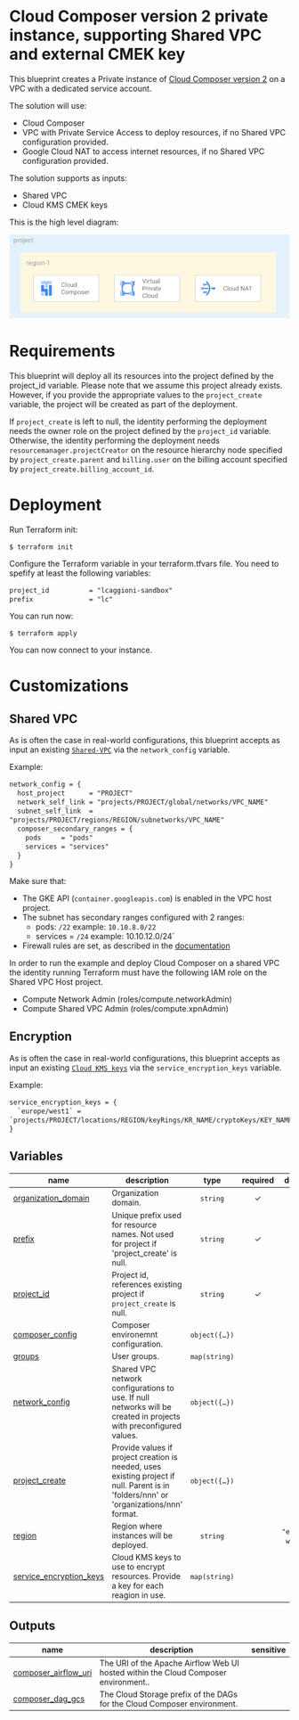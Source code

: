 # Cloud Composer version 2 private instance, supporting Shared VPC and external CMEK key

This blueprint creates a Private instance of [Cloud Composer version 2](https://cloud.google.com/composer/docs/composer-2/composer-versioning-overview) on a VPC with a dedicated service account.

The solution will use:
 - Cloud Composer 
 - VPC with Private Service Access to deploy resources, if no Shared VPC configuration provided.
 - Google Cloud NAT to access internet resources, if no Shared VPC configuration provided.

The solution supports as inputs:
 - Shared VPC 
 - Cloud KMS CMEK keys

This is the high level diagram:

![Cloud Composer 2 architecture overview](./diagram.png "Cloud Composer 2 architecture overview")

# Requirements
This blueprint will deploy all its resources into the project defined by the project_id variable. Please note that we assume this project already exists. However, if you provide the appropriate values to the `project_create` variable, the project will be created as part of the deployment.

If `project_create` is left to null, the identity performing the deployment needs the owner role on the project defined by the `project_id` variable. Otherwise, the identity performing the deployment needs `resourcemanager.projectCreator` on the resource hierarchy node specified by `project_create.parent` and `billing.user` on the billing account specified by `project_create.billing_account_id`.

# Deployment
Run Terraform init:

```
$ terraform init
```

Configure the Terraform variable in your terraform.tfvars file. You need to spefify at least the following variables:

```
project_id          = "lcaggioni-sandbox"
prefix              = "lc"
```

You can run now:

```
$ terraform apply
```

You can now connect to your instance.

# Customizations

## Shared VPC
As is often the case in real-world configurations, this blueprint accepts as input an existing [`Shared-VPC`](https://cloud.google.com/vpc/docs/shared-vpc) via the `network_config` variable. 

Example:
```
network_config = {
  host_project      = "PROJECT"
  network_self_link = "projects/PROJECT/global/networks/VPC_NAME"
  subnet_self_link  = "projects/PROJECT/regions/REGION/subnetworks/VPC_NAME"
  composer_secondary_ranges = {
    pods     = "pods"
    services = "services"
  }
}
```

Make sure that:
- The GKE API (`container.googleapis.com`) is enabled in the VPC host project.
- The subnet has secondary ranges configured with 2 ranges:
    - pods: `/22` example: `10.10.8.0/22`
    - services = `/24` example: 10.10.12.0/24`
- Firewall rules are set, as described in the [documentation](https://cloud.google.com/composer/docs/how-to/managing/configuring-private-ip#step_3_configure_firewall_rules)

In order to run the example and deploy Cloud Composer on a shared VPC the identity running Terraform must have the following IAM role on the Shared VPC Host project.
 - Compute Network Admin (roles/compute.networkAdmin)
 - Compute Shared VPC Admin (roles/compute.xpnAdmin)

## Encryption
As is often the case in real-world configurations, this blueprint accepts as input an existing [`Cloud KMS keys`](https://cloud.google.com/kms/docs/cmek) via the `service_encryption_keys` variable. 

Example:
```
service_encryption_keys = {
  `europe/west1` = `projects/PROJECT/locations/REGION/keyRings/KR_NAME/cryptoKeys/KEY_NAME`
}
```
<!-- BEGIN TFDOC -->

## Variables

| name | description | type | required | default |
|---|---|:---:|:---:|:---:|
| [organization_domain](variables.tf#L51) | Organization domain. | <code>string</code> | ✓ |  |
| [prefix](variables.tf#L56) | Unique prefix used for resource names. Not used for project if 'project_create' is null. | <code>string</code> | ✓ |  |
| [project_id](variables.tf#L70) | Project id, references existing project if `project_create` is null. | <code>string</code> | ✓ |  |
| [composer_config](variables.tf#L17) | Composer environemnt configuration. | <code title="object&#40;&#123;&#10;  environment_size &#61; string&#10;  image_version    &#61; string&#10;&#125;&#41;">object&#40;&#123;&#8230;&#125;&#41;</code> |  | <code title="&#123;&#10;  environment_size &#61; &#34;ENVIRONMENT_SIZE_SMALL&#34;&#10;  image_version    &#61; &#34;composer-2-airflow-2&#34;&#10;&#125;">&#123;&#8230;&#125;</code> |
| [groups](variables.tf#L29) | User groups. | <code>map&#40;string&#41;</code> |  | <code title="&#123;&#10;  data-engineers &#61; &#34;gcp-data-engineers&#34;&#10;&#125;">&#123;&#8230;&#125;</code> |
| [network_config](variables.tf#L37) | Shared VPC network configurations to use. If null networks will be created in projects with preconfigured values. | <code title="object&#40;&#123;&#10;  host_project      &#61; string&#10;  network_self_link &#61; string&#10;  subnet_self_link  &#61; string&#10;  composer_secondary_ranges &#61; object&#40;&#123;&#10;    pods     &#61; string&#10;    services &#61; string&#10;  &#125;&#41;&#10;&#125;&#41;">object&#40;&#123;&#8230;&#125;&#41;</code> |  | <code>null</code> |
| [project_create](variables.tf#L61) | Provide values if project creation is needed, uses existing project if null. Parent is in 'folders/nnn' or 'organizations/nnn' format. | <code title="object&#40;&#123;&#10;  billing_account_id &#61; string&#10;  parent             &#61; string&#10;&#125;&#41;">object&#40;&#123;&#8230;&#125;&#41;</code> |  | <code>null</code> |
| [region](variables.tf#L75) | Region where instances will be deployed. | <code>string</code> |  | <code>&#34;europe-west1&#34;</code> |
| [service_encryption_keys](variables.tf#L81) | Cloud KMS keys to use to encrypt resources. Provide a key for each reagion in use. | <code>map&#40;string&#41;</code> |  | <code>null</code> |

## Outputs

| name | description | sensitive |
|---|---|:---:|
| [composer_airflow_uri](outputs.tf#L22) | The URI of the Apache Airflow Web UI hosted within the Cloud Composer environment.. |  |
| [composer_dag_gcs](outputs.tf#L17) | The Cloud Storage prefix of the DAGs for the Cloud Composer environment. |  |

<!-- END TFDOC -->
